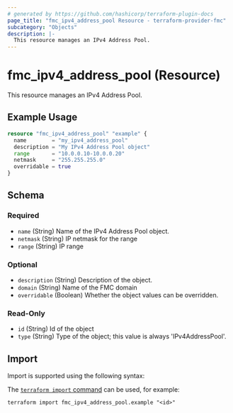 ```yaml
---
# generated by https://github.com/hashicorp/terraform-plugin-docs
page_title: "fmc_ipv4_address_pool Resource - terraform-provider-fmc"
subcategory: "Objects"
description: |-
  This resource manages an IPv4 Address Pool.
---
```


# fmc_ipv4_address_pool (Resource)

This resource manages an IPv4 Address Pool.

## Example Usage

```terraform
resource "fmc_ipv4_address_pool" "example" {
  name        = "my_ipv4_address_pool"
  description = "My IPv4 Address Pool object"
  range       = "10.0.0.10-10.0.0.20"
  netmask     = "255.255.255.0"
  overridable = true
}
```

<!-- schema generated by tfplugindocs -->
## Schema

### Required

- `name` (String) Name of the IPv4 Address Pool object.
- `netmask` (String) IP netmask for the range
- `range` (String) IP range

### Optional

- `description` (String) Description of the object.
- `domain` (String) Name of the FMC domain
- `overridable` (Boolean) Whether the object values can be overridden.

### Read-Only

- `id` (String) Id of the object
- `type` (String) Type of the object; this value is always 'IPv4AddressPool'.

## Import

Import is supported using the following syntax:

The [`terraform import` command](https://developer.hashicorp.com/terraform/cli/commands/import) can be used, for example:

```shell
terraform import fmc_ipv4_address_pool.example "<id>"
```

